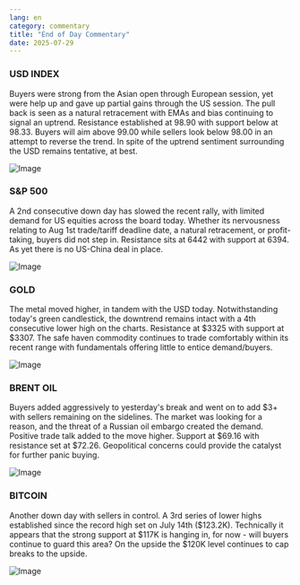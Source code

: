```yaml
---
lang: en
category: commentary
title: "End of Day Commentary"
date: 2025-07-29
---
```


### USD INDEX

Buyers were strong from the Asian open through European session, yet were help up and gave up partial gains through the US session. The pull back is seen as a natural retracement with EMAs and bias continuing to signal an uptrend. Resistance established at 98.90 with support below at 98.33. Buyers will aim above 99.00 while sellers look below 98.00 in an attempt to reverse the trend. In spite of the uptrend sentiment surrounding the USD remains tentative, at best.

![Image](https://markleighedu.github.io/img/Jul-2025/29-Jul-2025/usdindex.jpg)

### S&P 500

A 2nd consecutive down day has slowed the recent rally, with limited demand for US equities across the board today. Whether its nervousness relating to Aug 1st trade/tariff deadline date, a natural retracement, or profit-taking, buyers did not step in. Resistance sits at 6442 with support at 6394. As yet there is no US-China deal in place.

![Image](https://markleighedu.github.io/img/Jul-2025/29-Jul-2025/sp500.jpg)

### GOLD

The metal moved higher, in tandem with the USD today. Notwithstanding today's green candlestick, the downtrend remains intact with a 4th consecutive lower high on the charts. Resistance at $3325 with support at $3307. The safe haven commodity continues to trade comfortably within its recent range with fundamentals offering little to entice demand/buyers.

![Image](https://markleighedu.github.io/img/Jul-2025/29-Jul-2025/gold.jpg)

### BRENT OIL

Buyers added aggressively to yesterday's break and went on to add $3+ with sellers remaining on the sidelines. The market was looking for a reason, and the threat of a Russian oil embargo created the demand. Positive trade talk added to the move higher. Support at $69.16 with resistance set at $72.26. Geopolitical concerns could provide the catalyst for further panic buying.

![Image](https://markleighedu.github.io/img/Jul-2025/29-Jul-2025/brentoil.jpg)

### BITCOIN

Another down day with sellers in control. A 3rd series of lower highs established since the record high set on July 14th ($123.2K). Technically it appears that the strong support at $117K is hanging in, for now - will buyers continue to guard this area? On the upside the $120K level continues to cap breaks to the upside. 

![Image](https://markleighedu.github.io/img/Jul-2025/29-Jul-2025/bitcoin.jpg)

